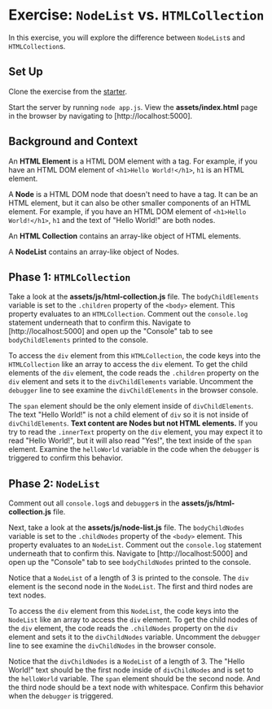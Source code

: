 # Exercise: `NodeList` vs. `HTMLCollection`

In this exercise, you will explore the difference between `NodeList`s and
`HTMLCollection`s.

## Set Up

Clone the exercise from the [starter].

Start the server by running `node app.js`. View the __assets/index.html__ page
in the browser by navigating to [http://localhost:5000].

## Background and Context

An **HTML Element** is a HTML DOM element with a tag. For example, if you have
an HTML DOM element of `<h1>Hello World!</h1>`, `h1` is an HTML element.

A **Node** is a HTML DOM node that doesn't need to have a tag. It can be an HTML
element, but it can also be other smaller components of an HTML element. For
example, if you have an HTML DOM element of `<h1>Hello World!</h1>`, `h1` and
the text of "Hello World!" are both nodes.

An **HTML Collection** contains an array-like object of HTML elements.

A **NodeList** contains an array-like object of Nodes.

## Phase 1: `HTMLCollection`

Take a look at the __assets/js/html-collection.js__ file. The
`bodyChildElements` variable is set to the `.children` property of the `<body>`
element. This property evaluates to an `HTMLCollection`. Comment out the
`console.log` statement underneath that to confirm this. Navigate to
[http://localhost:5000] and open up the "Console" tab to see `bodyChildElements`
printed to the console.

To access the `div` element from this `HTMLCollection`, the code keys into the
`HTMLCollection` like an array to access the `div` element. To get the child
elements of the `div` element, the code reads the `.children` property on the
`div` element and sets it to the `divChildElements` variable. Uncomment the
`debugger` line to see examine the `divChildElements` in the browser console.

The `span` element should be the only element inside of `divChildElements`.
The text "Hello World!" is not a child element of `div` so it is not inside of
`divChildElements`. **Text content are Nodes but not HTML elements.** If you try
to read the `.innerText` property on the `div` element, you may expect it to
read "Hello World!", but it will also read "Yes!", the text inside of the `span`
element. Examine the `helloWorld` variable in the code when the `debugger` is
triggered to confirm this behavior.

## Phase 2: `NodeList`

Comment out all `console.log`s and `debugger`s in the
__assets/js/html-collection.js__ file.

Next, take a look at the __assets/js/node-list.js__ file. The
`bodyChildNodes` variable is set to the `.childNodes` property of the `<body>`
element. This property evaluates to an `NodeList`. Comment out the
`console.log` statement underneath that to confirm this. Navigate to
[http://localhost:5000] and open up the "Console" tab to see `bodyChildNodes`
printed to the console.

Notice that a `NodeList` of a length of 3 is printed to the console. The `div`
element is the second node in the `NodeList`. The first and third nodes
are text nodes.

To access the `div` element from this `NodeList`, the code keys into the
`NodeList` like an array to access the `div` element. To get the child
nodes of the `div` element, the code reads the `.childNodes` property on the
`div` element and sets it to the `divChildNodes` variable. Uncomment the
`debugger` line to see examine the `divChildNodes` in the browser console.

Notice that the `divChildNodes` is a `NodeList` of a length of 3. The
"Hello World!" text should be the first node inside of `divChildNodes` and is
set to the `helloWorld` variable. The `span` element should be the second node.
And the third node should be a text node with whitespace. Confirm this behavior
when the `debugger` is triggered.

[starter]: https://github.com/appacademy/practice-for-week-09-nodelist-vs-htmlcollection
[localhost:5000]: http://localhost:5000